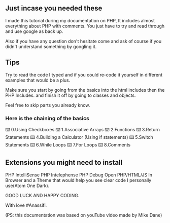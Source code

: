 ## Just incase you needed these

I made this tutorial during my documentation on PHP, It includes almost everything about PHP with comments. You just have to try and read through and use google as back up. 

Also if you have any question don't hesitate come and ask of course if you didn't understand something by googling it.

## Tips

Try to read the code I typed and if you could re-code it yourself in different examples that would be a plus.

Make sure you start by going from the basics into the html includes then the PHP Includes. and finish it off by going to classes and objects.

Feel free to skip parts you already know.

### Here is the chaining of the basics
⌨️ 0.Using Checkboxes
⌨️ 1.Associative Arrays
⌨️ 2.Functions
⌨️ 3.Return Statements
⌨️ 4.Building a Calculator (Using if statements)
⌨️ 5.Switch Statements
⌨️ 6.While Loops
⌨️ 7.For Loops
⌨️ 8.Comments

## Extensions you might need to install

PHP IntelliSense
PHP Intelephense
PHP Debug
Open PHP/HTML/JS In Browser
and a Theme that would help you see clear code I personally use(Atom One Dark).

GOOD LUCK AND HAPPY CODING.

With love #Anassifi.

(PS: this documentation was based on youTube video made by Mike Dane)

